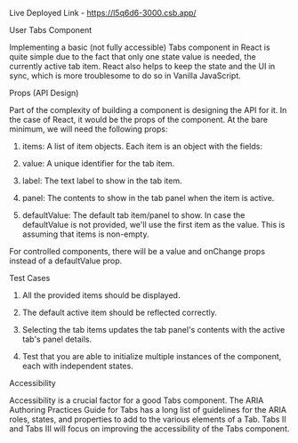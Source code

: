 Live Deployed Link - https://l5q6d6-3000.csb.app/

User Tabs Component

Implementing a basic (not fully accessible) Tabs component in React is quite simple due to the fact that only one state value is needed, the currently active tab item. React also helps to keep the state and the UI in sync, which is more troublesome to do so in Vanilla JavaScript.

Props (API Design)

Part of the complexity of building a component is designing the API for it. In the case of React, it would be the props of the component. At the bare minimum, we will need the following props:

1. items: A list of item objects. Each item is an object with the fields:

2. value: A unique identifier for the tab item.

3. label: The text label to show in the tab item.

4. panel: The contents to show in the tab panel when the item is active.

5. defaultValue: The default tab item/panel to show. In case the defaultValue is not provided, we'll use the first item as the value. This is assuming that items is non-empty.

For controlled components, there will be a value and onChange props instead of a defaultValue prop.

Test Cases

1. All the provided items should be displayed.
 
2. The default active item should be reflected correctly.
  
3. Selecting the tab items updates the tab panel's contents with the active tab's panel details.
  
4. Test that you are able to initialize multiple instances of the component, each with independent states.
   
Accessibility

Accessibility is a crucial factor for a good Tabs component. The ARIA Authoring Practices Guide for Tabs has a long list of guidelines for the ARIA roles, states, and properties to add to the various elements of a Tab. Tabs II and Tabs III will focus on improving the accessibility of the Tabs component.

